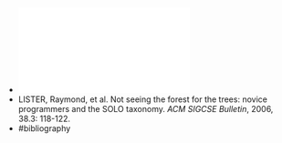 - ![full paper (PDF)](../assets/solo-forest-trees_1676973017879_0.pdf)
- LISTER, Raymond, et al. Not seeing the forest for the trees: novice programmers and the SOLO taxonomy. *ACM SIGCSE Bulletin*, 2006, 38.3: 118-122.
- #bibliography